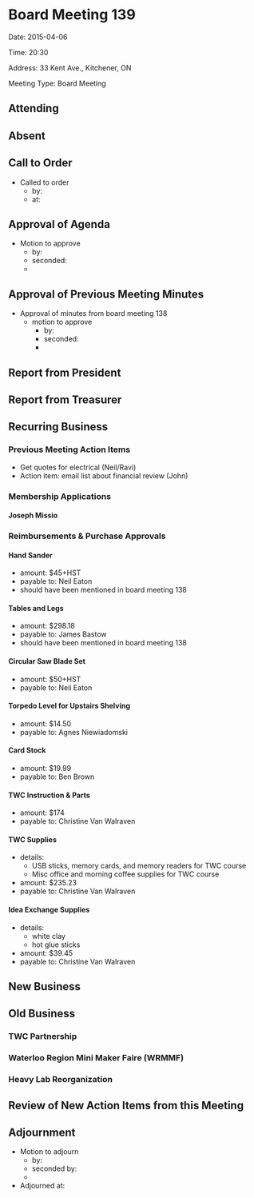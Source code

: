 # Board Meeting 139

Date: 2015-04-06

Time: 20:30

Address: 33 Kent Ave., Kitchener, ON

Meeting Type: Board Meeting

## Attending

## Absent

## Call to Order
* Called to order
    * by: 
    * at: 

## Approval of Agenda
* Motion to approve
    * by: 
    * seconded: 
    * 

## Approval of Previous Meeting Minutes
* Approval of minutes from board meeting 138
    * motion to approve
        * by: 
        * seconded: 
        * 

## Report from President

## Report from Treasurer

## Recurring Business

### Previous Meeting Action Items
* Get quotes for electrical (Neil/Ravi)
* Action item: email list about financial review (John)

### Membership Applications

#### Joseph Missio

### Reimbursements & Purchase Approvals

#### Hand Sander
* amount: $45+HST
* payable to: Neil Eaton
* should have been mentioned in board meeting 138

#### Tables and Legs
* amount: $298.18
* payable to: James Bastow
* should have been mentioned in board meeting 138

#### Circular Saw Blade Set
* amount: $50+HST
* payable to: Neil Eaton

#### Torpedo Level for Upstairs Shelving
* amount: $14.50
* payable to: Agnes Niewiadomski

#### Card Stock
* amount: $19.99
* payable to: Ben Brown

#### TWC Instruction & Parts
* amount: $174
* payable to: Christine Van Walraven

#### TWC Supplies
* details:
    * USB sticks, memory cards, and memory readers for TWC course
    * Misc office and morning coffee supplies for TWC course
* amount: $235.23
* payable to: Christine Van Walraven

#### Idea Exchange Supplies
* details:
    * white clay
    * hot glue sticks
* amount: $39.45
* payable to: Christine Van Walraven

## New Business

## Old Business

### TWC Partnership

### Waterloo Region Mini Maker Faire (WRMMF)

### Heavy Lab Reorganization

## Review of New Action Items from this Meeting

## Adjournment
* Motion to adjourn
    * by: 
    * seconded by: 
    * 
* Adjourned at: 
